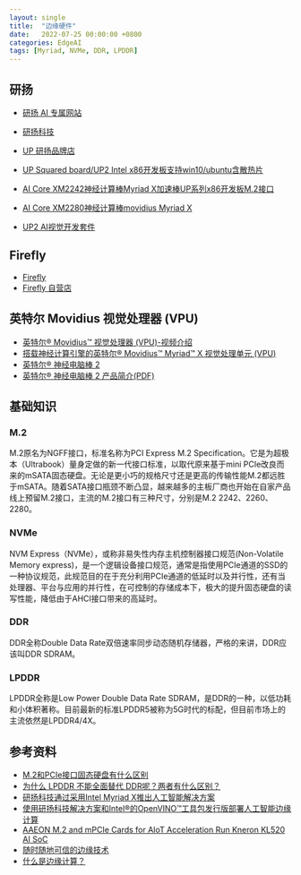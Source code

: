 ```yaml
---
layout: single
title:  "边缘硬件"
date:   2022-07-25 00:00:00 +0800
categories: EdgeAI
tags: [Myriad, NVMe, DDR, LPDDR]
---
```


## 研扬
* [研扬 AI 专属网站](https://www.aaeon.ai/cn/)
* [研扬科技](https://www.aaeon.com/cn/)
* [UP 研扬品牌店](https://shop463938882.taobao.com)

* [UP Squared board/UP2 Intel x86开发板支持win10/ubuntu含散热片](https://item.taobao.com/item.htm?spm=a1z10.33-c-s.w4004-18183049253.5.2bf3a690NA0Znk&id=566736286747)
* [AI Core XM2242神经计算棒Myriad X加速棒UP系列x86开发板M.2接口](https://item.taobao.com/item.htm?spm=a1z10.33-c-s.w4004-18183769184.4.225353a9ol1I0g&id=584640579460)
* [AI Core XM2280神经计算棒movidius Myriad X](https://item.taobao.com/item.htm?spm=a1z10.33-c-s.w4004-18183769184.6.3b5d53a9N560JX&id=595056633420)
* [UP2 AI视觉开发套件](https://item.taobao.com/item.htm?spm=2013.1.0.0.5b406beajNqLWz&id=600126573769)

## Firefly
* [Firefly](https://www.t-firefly.com)
* [Firefly 自营店](https://t-firefly.taobao.com)

## 英特尔 Movidius 视觉处理器 (VPU)
* [英特尔® Movidius™ 视觉处理器 (VPU)-视频介绍](https://www.intel.cn/content/www/cn/zh/products/details/processors/movidius-vpu.html)
* [搭载神经计算引擎的英特尔® Movidius™ Myriad™ X 视觉处理单元 (VPU)](https://www.intel.cn/content/www/cn/zh/products/docs/processors/movidius-vpu/myriad-x-product-brief.html)
* [英特尔® 神经电脑棒 2](https://www.intel.cn/content/www/cn/zh/developer/tools/neural-compute-stick/overview.html)
* [英特尔® 神经电脑棒 2 产品简介(PDF)](https://www.intel.com/content/dam/develop/public/us/en/documents/ncs2-product-brief.pdf)

## 基础知识
### M.2
M.2原名为NGFF接口，标准名称为PCI Express M.2 Specification。它是为超极本（Ultrabook）量身定做的新一代接口标准，以取代原来基于mini PCIe改良而来的mSATA固态硬盘。无论是更小巧的规格尺寸还是更高的传输性能M.2都远胜于mSATA。随着SATA接口瓶颈不断凸显，越来越多的主板厂商也开始在自家产品线上预留M.2接口，主流的M.2接口有三种尺寸，分别是M.2 2242、2260、2280。

### NVMe
NVM Express（NVMe），或称非易失性内存主机控制器接口规范(Non-Volatile Memory express)，是一个逻辑设备接口规范，通常是指使用PCIe通道的SSD的一种协议规范，此规范目的在于充分利用PCIe通道的低延时以及并行性，还有当处理器、平台与应用的并行性，在可控制的存储成本下，极大的提升固态硬盘的读写性能，降低由于AHCI接口带来的高延时。

### DDR
DDR全称Double Data Rate双倍速率同步动态随机存储器，严格的来讲，DDR应该叫DDR SDRAM。

### LPDDR
LPDDR全称是Low Power Double Data Rate SDRAM，是DDR的一种，以低功耗和小体积著称。目前最新的标准LPDDR5被称为5G时代的标配，但目前市场上的主流依然是LPDDR4/4X。

## 参考资料
* [M.2和PCIe接口固态硬盘有什么区别](https://new.qq.com/omn/20200701/20200701A0I3C000.html)
* [为什么 LPDDR 不能全面替代 DDR呢？两者有什么区别？](https://zhuanlan.zhihu.com/p/378635662)
* [研扬科技通过采用Intel Myriad X推出人工智能解决方案](https://www.aaeon.com/cn/ni/press-release-intel-ai-201908)
* [使用研扬科技解决方案和Intel®的OpenVINO™工具包发行版部署人工智能边缘计算](https://www.aaeon.com/cn/ai/white-paper-vpc-3350s-ov)
* [AAEON M.2 and mPCIe Cards for AIoT Acceleration Run Kneron KL520 AI SoC](https://www.cnx-software.com/2019/10/21/aaeon-m-2-and-mpcie-cards-for-aiot-acceleration-run-kneron-kl520-ai-soc/)
* [随时随地可信的边缘技术](https://www.intel.cn/content/www/cn/zh/edge-computing/overview.html)
* [什么是边缘计算？](https://www.intel.cn/content/www/cn/zh/edge-computing/what-is-edge-computing.html)
